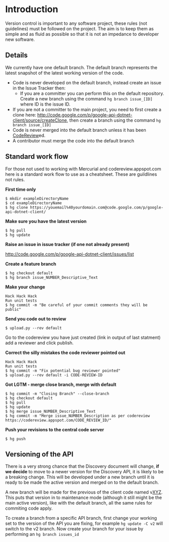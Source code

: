 # Introduction #

Version control is important to any software project, these rules (not guidelines) must be followed on the project.  The aim is to keep them as simple and as fluid as possible so that it is not an impedance to developer new software.

## Details ##

We currently have one default branch.  The default branch represents the latest snapshot of the latest working version of the code.

  * Code is never developed on the default branch, instead create an issue in the Issue Tracker then:
    * If you are a committer you can perform this on the default repository.  Create a new branch using the command `hg branch issue_[ID]` where ID is the issue ID.
  * If you are not a committer to the main project, you need to first create a clone here: http://code.google.com/p/google-api-dotnet-client/source/createClone, then create a branch using the command `hg branch issue_[ID]`
  * Code is never merged into the default branch unless it has been [CodeReview](CodeReview.md)ed.
  * A contributor must merge the code into the default branch

## Standard work flow ##
For those not used to working with Mercurial and codereview.appspot.com here is a standard work flow to use as a cheatsheet. These are guildlines not rules.

**First time only**
```
$ mkdir exampleDirectoryName
$ cd exampleDirectoryName
$ hg clone https://youemail%40yourdomain.com@code.google.com/p/google-api-dotnet-client/
```

**Make sure you have the latest version**
```
$ hg pull
$ hg update
```

**Raise an issue in issue tracker (if one not already present)**

http://code.google.com/p/google-api-dotnet-client/issues/list

**Create a feature branch**
```
$ hg checkout default
$ hg branch issue_NUMBER_Descriptive_Text
```

**Make your change**
```
Hack Hack Hack
Run unit tests
$ hg commit -m "Be careful of your commit comments they will be public"
```

**Send you code out to review**
```
$ upload.py --rev default
```
Go to the codereview you have just created (link in output of last statment) add a reviewer and click publish.

**Correct the silly mistakes the code reviewer pointed out**
```
Hack Hack Hack
Run unit tests
$ hg commit -m "Fix potential bug reviewer pointed"
$ upload.py --rev default -i CODE-REVIEW-ID
```

**Got LGTM - merge close branch, merge with default**
```
$ hg commit -m "Closing Branch" --close-branch
$ hg checkout default
$ hg pull
$ hg update
$ hg merge issue_NUMBER_Descriptive_Text
$ hg commit -m "Merge issue_NUMBER_Description as per codereview https://codereview.appspot.com/CODE_REVIEW_ID/"
```

**Push your revisions to the central code server**
```
$ hg push
```

## Versioning of the API ##

There is a very strong chance that the Discovery document will change, **if we decide** to move to a newer version for the Discovery API, it is likely to be a breaking change.  This will be developed under a new branch until it is ready to be made the active version and merged on to the default branch.

A new branch will be made for the previous of the client code named v[XYZ](XYZ.md).  This puts that version in to maintenance mode (although it still might be the main active version), like with the default branch, all the same rules for commiting code apply.

To create a branch from a specific API branch, first change your working set to the version of the API you are fixing, for example `hg update -C v2` will switch to the v2 branch.  Now create your branch for your issue by performing an `hg branch issues_id`